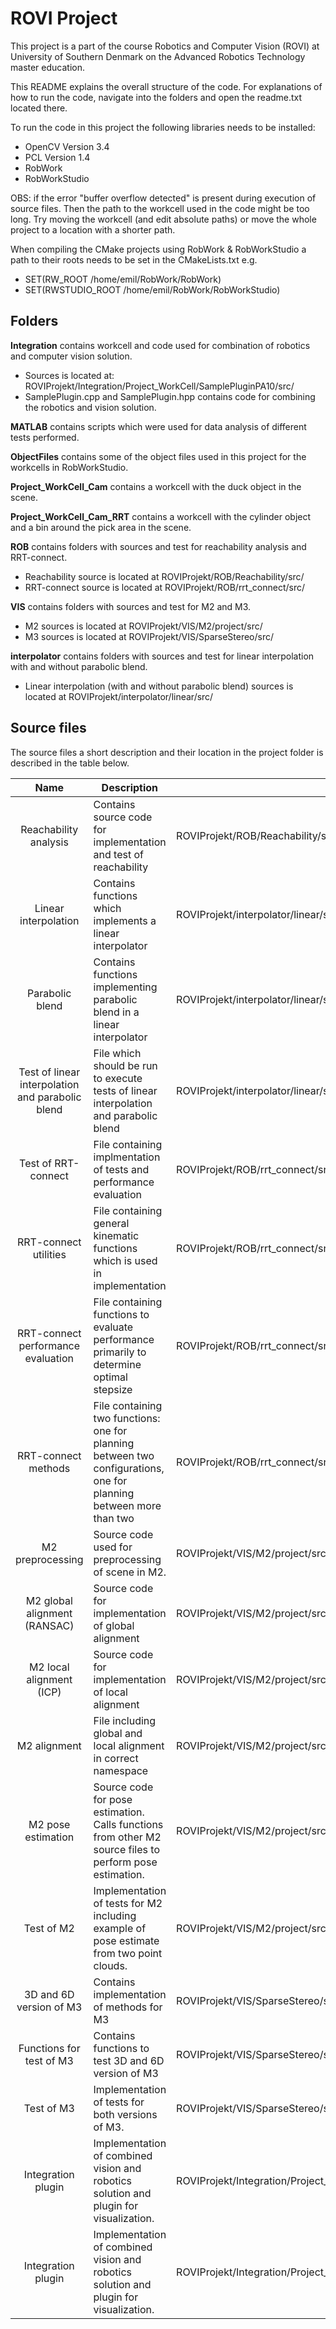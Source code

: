 # ROVI Project
This project is a part of the course Robotics and Computer Vision (ROVI) at University of Southern Denmark on the Advanced Robotics Technology master education.

This README explains the overall structure of the code.
For explanations of how to run the code, navigate into the folders and open the readme.txt located there.

To run the code in this project the following libraries needs to be installed:
- OpenCV 	Version 3.4
- PCL 		Version 1.4
- RobWork
- RobWorkStudio

OBS: if the error "buffer overflow detected" is present during execution of source files. Then the path to the
workcell used in the code might be too long. Try moving the workcell (and edit absolute paths) or move the whole project
to a location with a shorter path.

When compiling the CMake projects using RobWork & RobWorkStudio a path to their roots needs to be set in the CMakeLists.txt e.g.
- SET(RW_ROOT /home/emil/RobWork/RobWork)
- SET(RWSTUDIO_ROOT /home/emil/RobWork/RobWorkStudio)

## Folders
<b>Integration</b> contains workcell and code used for combination of robotics and computer vision solution.
- Sources is located at: ROVIProjekt/Integration/Project_WorkCell/SamplePluginPA10/src/
- SamplePlugin.cpp and SamplePlugin.hpp contains code for combining the robotics and vision solution.

<b>MATLAB</b> contains scripts which were used for data analysis of different tests performed.

<b>ObjectFiles</b> contains some of the object files used in this project for the workcells in RobWorkStudio.

<b>Project_WorkCell_Cam</b> contains a workcell with the duck object in the scene.

<b>Project_WorkCell_Cam_RRT</b> contains a workcell with the cylinder object and a bin around the pick area in the scene.

<b>ROB</b> contains folders with sources and test for reachability analysis and RRT-connect.
- Reachability source is located at ROVIProjekt/ROB/Reachability/src/
- RRT-connect source is located at ROVIProjekt/ROB/rrt_connect/src/


<b>VIS</b> contains folders with sources and test for M2 and M3.
- M2 sources is located at ROVIProjekt/VIS/M2/project/src/
- M3 sources is located at ROVIProjekt/VIS/SparseStereo/src/

<b>interpolator</b> contains folders with sources and test for linear interpolation with and without parabolic blend.
- Linear interpolation (with and without parabolic blend) sources is located at ROVIProjekt/interpolator/linear/src/



## Source files
The source files a short description and their location in the project folder is described in the table below.

|                       Name                       | Description                                                                                                        | Location                                                                       |
|:------------------------------------------------:|--------------------------------------------------------------------------------------------------------------------|--------------------------------------------------------------------------------|
|               Reachability analysis              | Contains source code for implementation and  test of reachability                                                  | ROVIProjekt/ROB/Reachability/src/reachability.cpp                              |
|               Linear interpolation               | Contains functions which implements a linear interpolator                                                          | ROVIProjekt/interpolator/linear/src/interpolator.hpp                           |
|                  Parabolic blend                 | Contains functions implementing parabolic blend in a linear interpolator                                           | ROVIProjekt/interpolator/linear/src/interpolator.hpp                           |
| Test of linear interpolation and parabolic blend | File which should be run to execute tests of linear interpolation and parabolic blend                              | ROVIProjekt/interpolator/linear/src/linear.cpp                                 |
|                Test of RRT-connect               | File containing implmentation of tests and performance evaluation                                                  | ROVIProjekt/ROB/rrt_connect/src/main.cpp                                       |
|               RRT-connect utilities              | File containing general kinematic functions which is used in implementation                                        | ROVIProjekt/ROB/rrt_connect/src/util.hpp                                       |
|        RRT-connect performance evaluation        | File containing functions to evaluate performance primarily to determine optimal stepsize                          | ROVIProjekt/ROB/rrt_connect/src/performance_evaluation.hpp                     |
|                RRT-connect methods               | File containing two functions: one for planning between two configurations, one for planning between more than two | ROVIProjekt/ROB/rrt_connect/src/rrt_connect_methods.hpp                        |
|                 M2 preprocessing                 | Source code used for preprocessing  of scene in M2.                                                                | ROVIProjekt/VIS/M2/project/src/preprocess.hpp                                  |
|           M2 global alignment (RANSAC)           | Source code for implementation of global alignment                                                                 | ROVIProjekt/VIS/M2/project/src/global_alignment.hpp                            |
|             M2 local alignment (ICP)             | Source code for implementation of local alignment                                                                  | ROVIProjekt/VIS/M2/project/src/local_alignment.hpp                             |
|                   M2 alignment                   | File including global and local alignment in correct namespace                                                     | ROVIProjekt/VIS/M2/project/src/alignment.hpp                                   |
|                M2 pose estimation                | Source code for pose estimation. Calls functions from other M2 source files to perform pose estimation.            | ROVIProjekt/VIS/M2/project/src/pose_estimation.hpp                             |
|                    Test of M2                    | Implementation of tests for M2 including example of pose estimate from two point clouds.                           | ROVIProjekt/VIS/M2/project/src/main.cpp                                        |
|              3D and 6D version of M3             | Contains implementation of methods for M3                                                                          | ROVIProjekt/VIS/SparseStereo/src/SparseStereoMethods.hpp                       |
|             Functions for test of M3             | Contains functions to test 3D and 6D version of M3                                                                 | ROVIProjekt/VIS/SparseStereo/src/TestingMethods.hpp                            |
|                    Test of M3                    | Implementation of tests for both versions of M3.                                                                   | ROVIProjekt/VIS/SparseStereo/src/main.cpp                                      |
|                Integration plugin                | Implementation of combined vision and robotics solution and plugin for visualization.                              | ROVIProjekt/Integration/Project_WorkCell/SamplePluginPA10/src/SamplePlugin.hpp |
|                Integration plugin                | Implementation of combined vision and robotics solution and plugin for visualization.                              | ROVIProjekt/Integration/Project_WorkCell/SamplePluginPA10/src/SamplePlugin.cpp |
